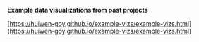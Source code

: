**Example data visualizations from past projects**  
  
[https://huiwen-goy.github.io/example-vizs/example-vizs.html](https://huiwen-goy.github.io/example-vizs/example-vizs.html)  
